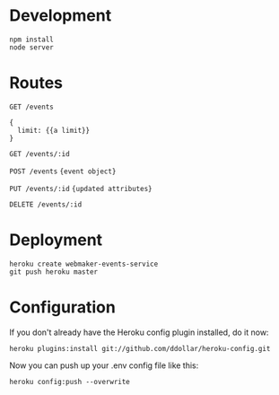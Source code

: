 Development
============
```
npm install
node server
```

Routes
============

`GET /events`
```
{
  limit: {{a limit}}
}
```

`GET /events/:id`

`POST /events`
`{event object}`

`PUT /events/:id`
`{updated attributes}`

`DELETE /events/:id`


Deployment
===========

```
heroku create webmaker-events-service
git push heroku master
```

Configuration
=============

If you don't already have the Heroku config plugin installed, do it now:

```
heroku plugins:install git://github.com/ddollar/heroku-config.git
```

 Now you can push up your .env config file like this:

```
heroku config:push --overwrite

```
